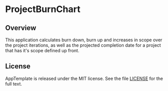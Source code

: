 ProjectBurnChart
=========================

## Overview
This application calculates burn down, burn up and increases in scope over the project iterations, as well as the projected completion date for a project that has it's scope defined up front.

## License

AppTemplate is released under the MIT license.  See the file [LICENSE](https://raw.github.com/RallyApps/AppTemplate/master/LICENSE) for the full text.
